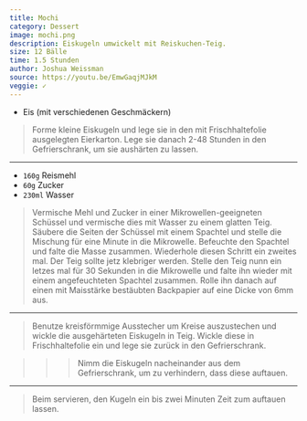 ```yaml
---
title: Mochi
category: Dessert
image: mochi.png
description: Eiskugeln umwickelt mit Reiskuchen-Teig.
size: 12 Bälle
time: 1.5 Stunden
author: Joshua Weissman
source: https://youtu.be/EmwGaqjMJkM
veggie: ✓
---
```


* Eis (mit verschiedenen Geschmäckern)

> Forme kleine Eiskugeln und lege sie in den mit Frischhaltefolie ausgelegten Eierkarton. Lege sie danach 2-48 Stunden in den Gefrierschrank, um sie aushärten zu lassen.

---

* `160g` Reismehl
* `60g` Zucker
* `230ml` Wasser

> Vermische Mehl und Zucker in einer Mikrowellen-geeigneten Schüssel und vermische dies mit Wasser zu einem glatten Teig. Säubere die Seiten der Schüssel mit einem Spachtel und stelle die Mischung für eine Minute in die Mikrowelle. Befeuchte den Spachtel und falte die Masse zusammen. Wiederhole diesen Schritt ein zweites mal. Der Teig sollte jetz klebriger werden. Stelle den Teig nunn ein letzes mal für 30 Sekunden in die Mikrowelle und falte ihn wieder mit einem angefeuchteten Spachtel zusammen. Rolle ihn danach auf einen mit Maisstärke bestäubten Backpapier auf eine Dicke von 6mm aus.

---

> Benutze kreisförmmige Ausstecher um Kreise auszustechen und wickle die ausgehärteten Eiskugeln in Teig. Wickle diese in Frischhaltefolie ein und lege sie zurück in den Gefrierschrank.

>>> Nimm die Eiskugeln nacheinander aus dem Gefrierschrank, um zu verhindern, dass diese auftauen.

---

> Beim servieren, den Kugeln ein bis zwei Minuten Zeit zum auftauen lassen.
